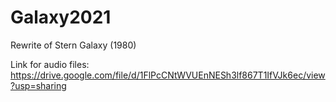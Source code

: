 # Galaxy2021
Rewrite of Stern Galaxy (1980)
  
  
  
Link for audio files:  https://drive.google.com/file/d/1FlPcCNtWVUEnNESh3lf867T1IfVJk6ec/view?usp=sharing  
